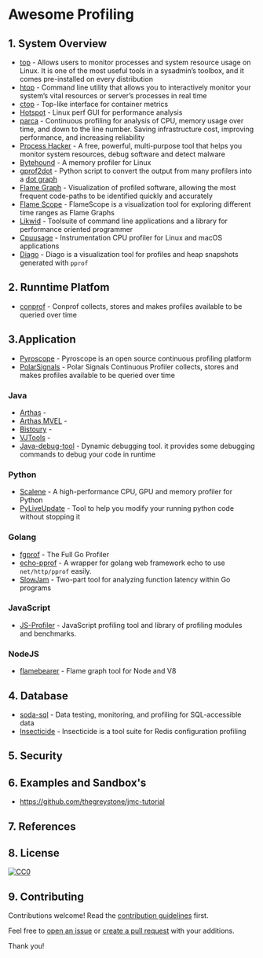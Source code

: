# Awesome Profiling

## 1. System Overview

- [top](https://www.booleanworld.com/guide-linux-top-command/) - Allows users to monitor processes and system resource usage on Linux. It is one of the most useful tools in a sysadmin’s toolbox, and it comes pre-installed on every distribution
- [htop](https://support.cloudways.com/system-monitoring-using-htop-command/) - Command line utility that allows you to interactively monitor your system’s vital resources or server’s processes in real time
- [ctop](https://github.com/bcicen/ctop) - Top-like interface for container metrics
- [Hotspot](https://github.com/KDAB/hotspot) - Linux perf GUI for performance analysis
- [parca](https://github.com/parca-dev/parca) - Continuous profiling for analysis of CPU, memory usage over time, and down to the line number. Saving infrastructure cost, improving performance, and increasing reliability
- [Process Hacker](https://github.com/processhacker/processhacker) - A free, powerful, multi-purpose tool that helps you monitor system resources, debug software and detect malware
- [Bytehound](https://github.com/koute/bytehound) - A memory profiler for Linux
- [gprof2dot](https://github.com/jrfonseca/gprof2dot) - Python script to convert the output from many profilers into a [dot graph](http://www.graphviz.org/doc/info/lang.html)
- [Flame Graph](https://www.brendangregg.com/flamegraphs.html) - Visualization of profiled software, allowing the most frequent code-paths to be identified quickly and accurately
- [Flame Scope](https://github.com/Netflix/flamescope) - FlameScope is a visualization tool for exploring different time ranges as Flame Graphs
- [Likwid](https://github.com/RRZE-HPC/likwid) - Toolsuite of command line applications and a library for performance oriented programmer
- [Cpuusage](https://github.com/d99kris/cpuusage) - Instrumentation CPU profiler for Linux and macOS applications
- [Diago](https://github.com/remeh/diago) - Diago is a visualization tool for profiles and heap snapshots generated with `pprof`

## 2. Runntime Platfom

- [conprof](https://github.com/conprof/conprof) - Conprof collects, stores and makes profiles available to be queried over time

## 3.Application

- [Pyroscope](https://github.com/pyroscope-io/pyroscope) - Pyroscope is an open source continuous profiling platform
- [PolarSignals](https://www.polarsignals.com/) - Polar Signals Continuous Profiler collects, stores and makes profiles available to be queried over time

### Java

- [Arthas](https://github.com/alibaba/arthas) -
- [Arthas MVEL](https://github.com/XhinLiang/arthas-mvel) -
- [Bistoury](https://github.com/qunarcorp/bistoury) -
- [VJTools](https://github.com/vipshop/vjtools) -
- [Java-debug-tool](https://github.com/pandening/Java-debug-tool) - Dynamic debugging tool. it provides some debugging commands to debug your code in runtime

### Python

- [Scalene](https://github.com/plasma-umass/scalene) - A high-performance CPU, GPU and memory profiler for Python
- [PyLiveUpdate](https://github.com/devopspp/pyliveupdate) - Tool to help you modify your running python code without stopping it

### Golang

- [fgprof](https://github.com/felixge/fgprof) - The Full Go Profiler
- [echo-pprof](https://github.com/sevennt/echo-pprof) - A wrapper for golang web framework echo to use `net/http/pprof` easily.
- [SlowJam](https://github.com/google/slowjam) - Two-part tool for analyzing function latency within Go programs

### JavaScript

- [JS-Profiler](https://github.com/haensl/js-profiler) - JavaScript profiling tool and library of profiling modules and benchmarks.

### NodeJS

- [flamebearer](https://github.com/mapbox/flamebearer) - Flame graph tool for Node and V8

## 4. Database

- [soda-sql](https://github.com/sodadata/soda-sql) - Data testing, monitoring, and profiling for SQL-accessible data
- [Insecticide](https://github.com/city-mobil/insecticide) - Insecticide is a tool suite for Redis configuration profiling

## 5. Security

## 6. Examples and Sandbox's

- https://github.com/thegreystone/jmc-tutorial

## 7. References

## 8. License

[![CC0](https://mirrors.creativecommons.org/presskit/buttons/88x31/svg/cc-zero.svg)](https://creativecommons.org/publicdomain/zero/1.0)

## 9. Contributing

Contributions welcome! Read the [contribution guidelines](CONTRIBUTING.md) first.

Feel free to [open an issue](https://github.com/adriannovegil/awesome-observability/issues) or [create a pull request](https://github.com/adriannovegil/awesome-observability/pulls) with your additions.

Thank you!

